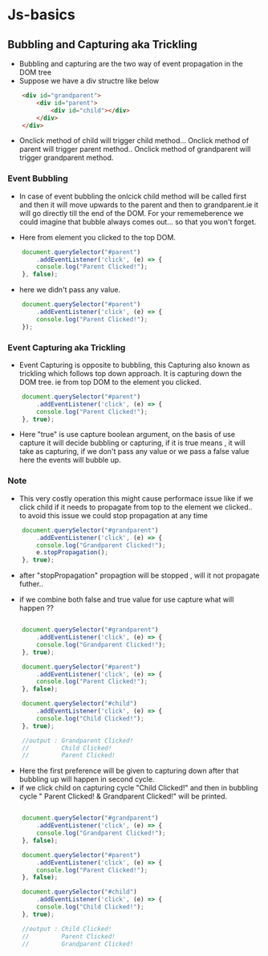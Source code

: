 # Js-basics

## Bubbling and Capturing aka Trickling

* Bubbling and capturing are the two way of event propagation in the DOM tree
* Suppose we have a div structre like below
```html
    <div id="grandparent">
        <div id="parent">
            <div id="child"></div>
        </div>
    </div>
```
* Onclick method of child will trigger child method... Onclick method of parent will trigger parent method.. Onclick method of grandparent will trigger grandparent method.

### Event Bubbling

* In case of event bubbling the onlcick child method will be called first and then it will move upwards to the parent and then to grandparent.ie it will go directly till the end of the DOM. For your rememeberence we could imagine that bubble always comes out... so that you won't forget.

* Here from element you clicked to the top DOM.

```js
    document.querySelector("#parent")
        .addEventListener('click', (e) => {
        console.log("Parent Clicked!");
    }, false);
```
* here we didn't pass any value.
```js
    document.querySelector("#parent")
        .addEventListener('click', (e) => {
        console.log("Parent Clicked!");
    });
```


### Event Capturing  aka Trickling

* Event Capturing is opposite to bubbling, this Capturing also known as trickling which follows top down approach. It is capturing down the DOM tree. ie from top DOM to the element you clicked.

```js
    document.querySelector("#parent")
        .addEventListener('click', (e) => {
        console.log("Parent Clicked!");
    }, true);
```
* Here "true" is use capture boolean argument, on the basis of use capture it will decide bubbling or capturing, if it is true means , it will take as capturing, if we don't pass any value or we pass a false value here the events will bubble up.

### Note
* This very costly operation this might cause performace issue like if we click child if it needs to propagate from top to the element we clicked.. to avoid this issue we could stop propagation at any time
```js
    document.querySelector("#grandparent")
        .addEventListener('click', (e) => {
        console.log("Grandparent Clicked!");
        e.stopPropagation();
    }, true);

```
* after "stopPropagation" propagtion will be stopped , will it not propagate futher..

* if we combine both false and true value for use capture what will happen ??

```js

    document.querySelector("#grandparent")
        .addEventListener('click', (e) => {
        console.log("Grandparent Clicked!");
    }, true);

    document.querySelector("#parent")
        .addEventListener('click', (e) => {
        console.log("Parent Clicked!");
    }, false);

    document.querySelector("#child")
        .addEventListener('click', (e) => {
        console.log("Child Clicked!");
    }, true);

    //output : Grandparent Clicked!
    //         Child Clicked!
    //         Parent Clicked!

```
* Here the first preference will be given to capturing down after that bubbling up will happen in second cycle.
* if we click child on capturing cycle "Child Clicked!" and then in bubbling cycle " Parent Clicked! & Grandparent Clicked!" will be printed.
```js

    document.querySelector("#grandparent")
        .addEventListener('click', (e) => {
        console.log("Grandparent Clicked!");
    }, false);

    document.querySelector("#parent")
        .addEventListener('click', (e) => {
        console.log("Parent Clicked!");
    }, false);

    document.querySelector("#child")
        .addEventListener('click', (e) => {
        console.log("Child Clicked!");
    }, true);

    //output : Child Clicked!
    //         Parent Clicked!
    //         Grandparent Clicked!

```